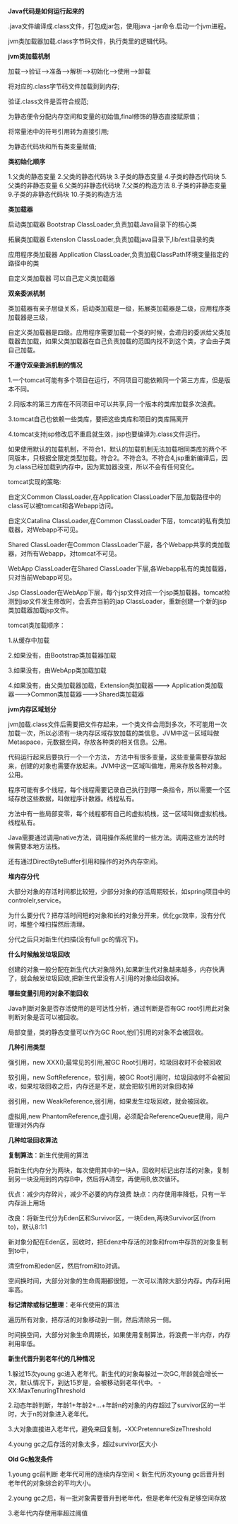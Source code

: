 **Java代码是如何运行起来的**

.java文件编译成.class文件，打包成jar包，使用java -jar命令.启动一个jvm进程。

jvm类加载器加载.class字节码文件，执行类里的逻辑代码。



**jvm类加载机制**

加载-->验证-->准备-->解析-->初始化-->使用-->卸载

将对应的.class字节码文件加载到到内存;

验证.class文件是否符合规范;

为静态便令分配内存空间和变量的初始值,final修饰的静态直接赋原值；

将常量池中的符号引用转为直接引用;

为静态代码块和所有类变量赋值;



**类初始化顺序**

1.父类的静态变量
2.父类的静态代码块
3.子类的静态变量
4.子类的静态代码块
5.父类的非静态变量
6.父类的非静态代码块
7.父类的构造方法
8.子类的非静态变量
9.子类的非静态代码块
10.子类的构造方法



**类加载器**

启动类加载器 Bootstrap ClassLoader,负责加载Java目录下的核心类

拓展类加载器 Extenslon ClassLoader,负责加载java目录下,lib/ext目录的类

应用程序类加载器 Application ClassLoader,负责加载ClassPath环境变量指定的路径中的类

自定义类加载器 可以自己定义类加载器



**双亲委派机制**

类加载器有亲子层级关系，启动类加载是一级，拓展类加载器是二级，应用程序类加载器是三级，

自定义类加载器是四级。应用程序需要加载一个类的时候，会递归的委派给父类加载器去加载，如果父类加载器在自己负责加载的范围内找不到这个类，才会由子类自己加载。



**不遵守双亲委派机制的情况**

1.一个tomcat可能有多个项目在运行，不同项目可能依赖同一个第三方库，但是版本不同。

2.同版本的第三方库在不同项目中可以共享,同一个版本的类库加载多次浪费。

3.tomcat自己也依赖一些类库，要把这些类库和项目的类库隔离开

4.tomcat支持jsp修改后不重启就生效，jsp也要编译为.class文件运行。

如果使用默认的加载机制，不符合1，默认的加载机制无法加载相同类库的两个不同版本，只根据全限定类型加载。符合2。不符合3。不符合4,jsp重新编译后，因为.class已经加载到内存中，因为累加器没变，所以不会有任何变化。

tomcat实现的策略:

自定义Common ClassLoader,在Application ClassLoader下层,加载路径中的class可以被tomcat和各Webapp访问。

自定义Catalina ClassLoader,在Common ClassLoader下层，tomcat的私有类加载器，对Webapp不可见。

Shared ClassLoader在Common ClassLoader下层，各个Webapp共享的类加载器，对所有Webapp，对tomcat不可见。

WebApp ClassLoader在Shared ClassLoader下层,各Webapp私有的类加载器，只对当前Webapp可见。

Jsp ClassLoader在WebApp下层，每个jsp文件对应一个jsp类加载器。tomcat检测到jsp文件发生修改时，会丢弃当前的jap ClassLoader，重新创建一个新的jsp类加载器加载jsp文件。

tomcat类加载顺序：

1.从缓存中加载

2.如果没有，由Bootstrap类加载器加载

3.如果没有，由WebApp类加载加载

4.如果没有，由父类加载器加载，Extension类加载器---> Application类加载器--->Common类加载器--->Shared类加载器



**jvm内存区域划分**

jvm加载.class文件后需要把文件存起来，一个类文件会用到多次，不可能用一次加载一次，所以必须有一块内存区域存放加载的类信息。JVM中这一区域叫做Metaspace，元数据空间，存放各种类的相关信息。公用。

代码运行起来后要执行一个一个方法， 方法中有很多变量，这些变量需要存放起来，创建的对象也需要存放起来。JVM中这一区域叫做堆，用来存放各种对象。公用。

程序可能有多个线程，每个线程需要记录自己执行到哪一条指令，所以需要一个区域存放这些数据，叫做程序计数器。线程私有。

方法中有一些局部变零，每个线程都有自己的虚拟机栈，这一区域叫做虚拟机栈。线程私有。

Java需要通过调用native方法，调用操作系统里的一些方法。调用这些方法的时候需要本地方法栈。

还有通过DirectByteBuffer引用和操作的对外内存空间。



**堆内存分代**

大部分对象的存活时间都比较短，少部分对象的存活周期较长，如spring项目中的controlelr,service。

为什么要分代？把存活时间短的对象和长的对象分开来，优化gc效率，没有分代时，堆整个堆扫描然后清理。

分代之后只对新生代扫描(没有full gc的情况下)。



**什么时候触发垃圾回收**

创建的对象一般分配在新生代(大对象除外),如果新生代对象越来越多，内存快满了，就会触发垃圾回收,把新生代里没有人引用的对象给回收掉。



**哪些变量引用的对象不能回收**

Java判断对象是否存活使用的是可达性分析，通过判断是否有GC root引用此对象判断对象是否可以被回收。

局部变量，类的静态变量可以作为GC Root,他们引用的对象不会被回收。



**几种引用类型**

强引用，new XXX();最常见的引用,被GC Root引用时，垃圾回收时不会被回收

软引用，new SoftReference<XXX>，软引用，被GC Root引用时，垃圾回收时不会被回收，如果垃圾回收之后，内存还是不足，就会把软引用的对象回收掉

弱引用，new WeakReference<XXX>,弱引用，如果发生垃圾回收，就会被回收。

虚拟用,new PhantomReference<XXX>,虚引用，必须配合ReferenceQueue使用，用户管理对外内存



**几种垃圾回收算法**

**复制算法**：新生代使用的算法

将新生代内存分为两块，每次使用其中的一块A，回收时标记出存活的对象，复制到另一块没用到的内存B中，然后将A清空，再使用B,依次循环。

优点：减少内存碎片，减少不必要的内存浪费
缺点：内存使用率降低，只有一半内存派上用场

改良：将新生代分为Eden区和Survivor区，一块Eden,两块Survivor区(from to)，默认8:1:1

新对象分配在Eden区，回收时，把Edenz中存活的对象和from中存货的对象复制到to中，

清空from和eden区，然后from和to对调。

空间换时间，大部分对象的生命周期都很短，一次可以清除大部分内存。内存利用率高。



**标记清除或标记整理**：老年代使用的算法

遍历所有对象，把存活的对象移动到一侧，然后清除另一侧。

时间换空间，大部分对象生命周期长，如果使用复制算法，将浪费一半内存，内存利用率低。



**新生代晋升到老年代的几种情况**

1.躲过15次young gc进入老年代。新生代的对象每躲过一次GC,年龄就会增长一次，默认情况下，到达15岁是，会被移动到老年代中。  -XX:MaxTenuringThreshold

2.动态年龄判断，年龄1+年龄2+...+年龄n的对象的内存超过了survivor区的一半时，大于n的对象进入老年代。

3.大对象直接进入老年代，避免来回复制，-XX:PretennureSizeThreshold

4.young  gc之后存活的对象太多，超过survivor区大小



**Old Gc触发条件**

1.young gc前判断 老年代可用的连续内存空间 < 新生代历次young gc后晋升到老年代的对象综合的平均大小。

2.young gc之后，有一批对象需要晋升到老年代，但是老年代没有足够空间存放

3.老年代内存使用率超过阈值



